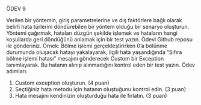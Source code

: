 ÖDEV 9

Verilen bir yöntemin, giriş parametrelerine ve dış faktörlere bağlı olarak belirli hata türlerini döndürebilen
bir yöntem olduğu bir senaryo oluşturun. Yöntemi çağırmak, hataları düzgün şekilde işlemek ve hataların
hangi koşullarda geri döndüğünü anlamak için bir test yazın. Ödevi Github reposu ile gönderiniz.
Örnek:
Bölme işlemi gerçekleştirirken 0’a bölünme durumunda oluşacak hatayı yakalayarak, ilgili hata
yaşandığında “Sıfıra bölme işlemi hatası” mesajını gönderecek Custom bir Exception tanımlayarak. Bu
hatanın alınıp alınmadığını kontrol eden bir test yazın.
Ödev adımları:
1. Custom exception oluşturun. (4 puan)
2. Seçtiğiniz hata metodu için hatanın oluştuğunu kontrol edin. (3 puan)
3. Hata mesajını kendinizin oluşturduğu hata ile fırlatın. (3 puan)
